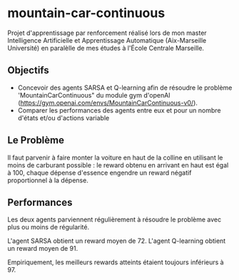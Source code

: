# mountain-car-continuous

Projet d'apprentissage par renforcement réalisé lors de mon master Intelligence Artificielle et Apprentissage Automatique (Aix-Marseille Université) en paralèlle de mes études à l'École Centrale Marseille.

## Objectifs

- Concevoir des agents SARSA et Q-learning afin de résoudre le problème 'MountainCarContinuous" du module gym d'openAI (https://gym.openai.com/envs/MountainCarContinuous-v0/).
- Comparer les performances des agents entre eux et pour un nombre d'états et/ou d'actions variable

## Le Problème

Il faut parvenir à faire monter la voiture en haut de la colline en utilisant le moins de carburant possible : le reward obtenu en arrivant en haut est égal à 100, chaque dépense d'essence engendre un reward négatif proportionnel à la dépense.

## Performances

Les deux agents parviennent régulièrement à résoudre le problème avec plus ou moins de régularité.

L'agent SARSA obtient un reward moyen de 72.
L'agent Q-learning obtient un reward moyen de 91.

Empiriquement, les meilleurs rewards atteints étaient toujours inférieurs à 97.
